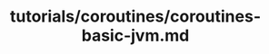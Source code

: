 ---
title: tutorials/coroutines/coroutines-basic-jvm.md
showAuthorInfo: false
redirect_path: /docs/coroutines-basic-jvm
---